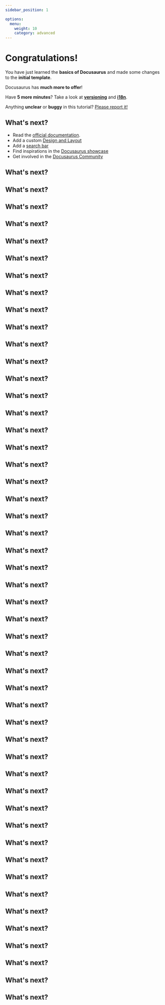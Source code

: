 ```yaml
---
sidebar_position: 1

options:
  menu:
    weight: 10
    category: advanced
---
```


# Congratulations!

You have just learned the **basics of Docusaurus** and made some changes to the **initial template**.

Docusaurus has **much more to offer**!

Have **5 more minutes**? Take a look at **[versioning](#)** and **[i18n](#)**.

Anything **unclear** or **buggy** in this tutorial? [Please report it!](https://github.com/facebook/docusaurus/discussions/4610)

## What's next?

- Read the [official documentation](https://docusaurus.io/).
- Add a custom [Design and Layout](https://docusaurus.io/docs/styling-layout)
- Add a [search bar](https://docusaurus.io/docs/search)
- Find inspirations in the [Docusaurus showcase](https://docusaurus.io/showcase)
- Get involved in the [Docusaurus Community](https://docusaurus.io/community/support)

## What's next?

## What's next?

## What's next?

## What's next?

## What's next?

## What's next?

## What's next?

## What's next?

## What's next?

## What's next?

## What's next?

## What's next?

## What's next?

## What's next?

## What's next?

## What's next?

## What's next?

## What's next?

## What's next?

## What's next?

## What's next?

## What's next?

## What's next?

## What's next?

## What's next?

## What's next?

## What's next?

## What's next?

## What's next?

## What's next?

## What's next?

## What's next?

## What's next?

## What's next?

## What's next?

## What's next?

## What's next?

## What's next?

## What's next?

## What's next?

## What's next?

## What's next?

## What's next?

## What's next?

## What's next?

## What's next?

## What's next?

## What's next?

## What's next?
